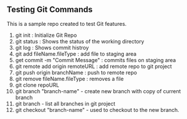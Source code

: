 ## Testing Git Commands

This is a sample repo created to test Git features.
1. git init : Initialize Git Repo
2. git status : Shows the status of the working directory
3. git log : Shows commit histroy
4. git add fileName.fileType : add file to staging area
5. get commit -m "Commit Message" : commits files on staging area
6. git remote add origin remoteURL : add remote repo to git project
7. git push origin branchName : push to remote repo
8. git remove fileName.fileType : removes a file
9. git clone repoURL
10. git branch "branch-name" - create new branch with copy of current branch
11. git branch - list all branches in git project
12. git checkout "branch-name" - used to checkout to the new branch.